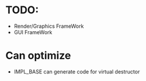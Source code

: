 # TODO:

* Render/Graphics FrameWork
* GUI FrameWork

# Can optimize

* IMPL_BASE can generate code for virtual destructor